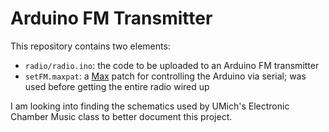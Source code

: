 Arduino FM Transmitter
===

This repository contains two elements:

+ `radio/radio.ino`: the code to be uploaded to an Arduino FM transmitter
+ `setFM.maxpat`: a [Max](http://cycling74.com/) patch for controlling the Arduino via serial; was used before getting the entire radio wired up

I am looking into finding the schematics used by UMich's Electronic Chamber Music class to better document this project.